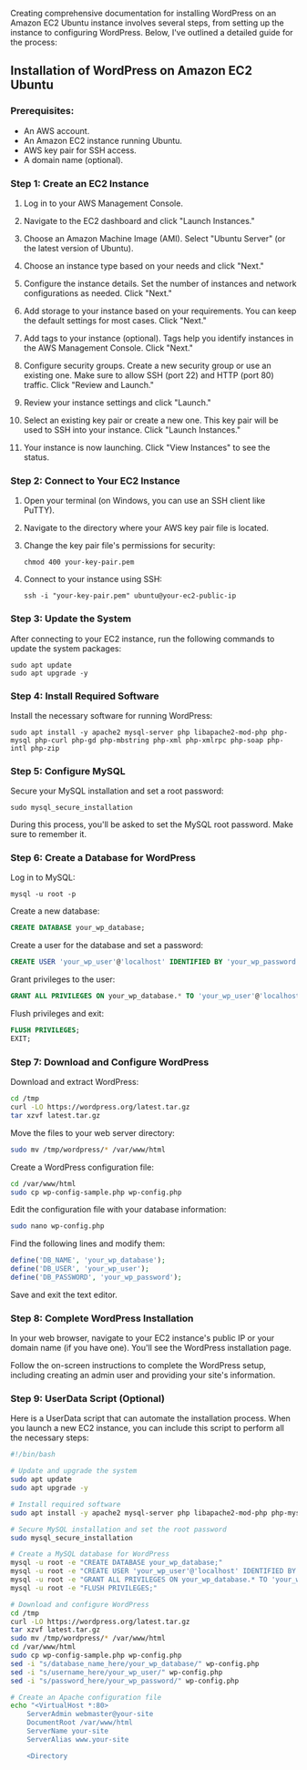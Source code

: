 Creating comprehensive documentation for installing WordPress on an Amazon EC2 Ubuntu instance involves several steps, from setting up the instance to configuring WordPress. Below, I've outlined a detailed guide for the process:

## Installation of WordPress on Amazon EC2 Ubuntu

### Prerequisites:

- An AWS account.
- An Amazon EC2 instance running Ubuntu.
- AWS key pair for SSH access.
- A domain name (optional).

### Step 1: Create an EC2 Instance

1. Log in to your AWS Management Console.

2. Navigate to the EC2 dashboard and click "Launch Instances."

3. Choose an Amazon Machine Image (AMI). Select "Ubuntu Server" (or the latest version of Ubuntu).

4. Choose an instance type based on your needs and click "Next."

5. Configure the instance details. Set the number of instances and network configurations as needed. Click "Next."

6. Add storage to your instance based on your requirements. You can keep the default settings for most cases. Click "Next."

7. Add tags to your instance (optional). Tags help you identify instances in the AWS Management Console. Click "Next."

8. Configure security groups. Create a new security group or use an existing one. Make sure to allow SSH (port 22) and HTTP (port 80) traffic. Click "Review and Launch."

9. Review your instance settings and click "Launch."

10. Select an existing key pair or create a new one. This key pair will be used to SSH into your instance. Click "Launch Instances."

11. Your instance is now launching. Click "View Instances" to see the status.

### Step 2: Connect to Your EC2 Instance

1. Open your terminal (on Windows, you can use an SSH client like PuTTY).

2. Navigate to the directory where your AWS key pair file is located.

3. Change the key pair file's permissions for security:  
   ```
   chmod 400 your-key-pair.pem
   ```

4. Connect to your instance using SSH:  
   ```
   ssh -i "your-key-pair.pem" ubuntu@your-ec2-public-ip
   ```

### Step 3: Update the System

After connecting to your EC2 instance, run the following commands to update the system packages:

```
sudo apt update
sudo apt upgrade -y
```

### Step 4: Install Required Software

Install the necessary software for running WordPress:

```
sudo apt install -y apache2 mysql-server php libapache2-mod-php php-mysql php-curl php-gd php-mbstring php-xml php-xmlrpc php-soap php-intl php-zip
```

### Step 5: Configure MySQL

Secure your MySQL installation and set a root password:

```
sudo mysql_secure_installation
```

During this process, you'll be asked to set the MySQL root password. Make sure to remember it.

### Step 6: Create a Database for WordPress

Log in to MySQL:

```
mysql -u root -p
```

Create a new database:

```sql
CREATE DATABASE your_wp_database;
```

Create a user for the database and set a password:

```sql
CREATE USER 'your_wp_user'@'localhost' IDENTIFIED BY 'your_wp_password';
```

Grant privileges to the user:

```sql
GRANT ALL PRIVILEGES ON your_wp_database.* TO 'your_wp_user'@'localhost';
```

Flush privileges and exit:

```sql
FLUSH PRIVILEGES;
EXIT;
```

### Step 7: Download and Configure WordPress

Download and extract WordPress:

```bash
cd /tmp
curl -LO https://wordpress.org/latest.tar.gz
tar xzvf latest.tar.gz
```

Move the files to your web server directory:

```bash
sudo mv /tmp/wordpress/* /var/www/html
```

Create a WordPress configuration file:

```bash
cd /var/www/html
sudo cp wp-config-sample.php wp-config.php
```

Edit the configuration file with your database information:

```bash
sudo nano wp-config.php
```

Find the following lines and modify them:

```php
define('DB_NAME', 'your_wp_database');
define('DB_USER', 'your_wp_user');
define('DB_PASSWORD', 'your_wp_password');
```

Save and exit the text editor.


### Step 8: Complete WordPress Installation

In your web browser, navigate to your EC2 instance's public IP or your domain name (if you have one). You'll see the WordPress installation page.

Follow the on-screen instructions to complete the WordPress setup, including creating an admin user and providing your site's information.

### Step 9: UserData Script (Optional)

Here is a UserData script that can automate the installation process. When you launch a new EC2 instance, you can include this script to perform all the necessary steps:

```bash
#!/bin/bash

# Update and upgrade the system
sudo apt update
sudo apt upgrade -y

# Install required software
sudo apt install -y apache2 mysql-server php libapache2-mod-php php-mysql php-curl php-gd php-mbstring php-xml php-xmlrpc php-soap php-intl php-zip

# Secure MySQL installation and set the root password
sudo mysql_secure_installation

# Create a MySQL database for WordPress
mysql -u root -e "CREATE DATABASE your_wp_database;"
mysql -u root -e "CREATE USER 'your_wp_user'@'localhost' IDENTIFIED BY 'your_wp_password';"
mysql -u root -e "GRANT ALL PRIVILEGES ON your_wp_database.* TO 'your_wp_user'@'localhost';"
mysql -u root -e "FLUSH PRIVILEGES;"

# Download and configure WordPress
cd /tmp
curl -LO https://wordpress.org/latest.tar.gz
tar xzvf latest.tar.gz
sudo mv /tmp/wordpress/* /var/www/html
cd /var/www/html
sudo cp wp-config-sample.php wp-config.php
sed -i "s/database_name_here/your_wp_database/" wp-config.php
sed -i "s/username_here/your_wp_user/" wp-config.php
sed -i "s/password_here/your_wp_password/" wp-config.php

# Create an Apache configuration file
echo "<VirtualHost *:80>
    ServerAdmin webmaster@your-site
    DocumentRoot /var/www/html
    ServerName your-site
    ServerAlias www.your-site

    <Directory
